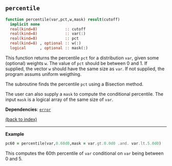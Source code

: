 
## ```percentile```

```fortran
function percentile(var,pct,w,mask) result(cutoff)
  implicit none
  real(kind=8)            :: cutoff
  real(kind=8)            :: var(:)
  real(kind=8)            :: pct
  real(kind=8) , optional :: w(:)    
  logical      , optional :: mask(:) 
```

This function returns the percentile ```pct``` for a distribution ```var```, given some (optional) weights ```w```. The value of ```pct``` should be between 0 and 1. If supplied, the vector ```w``` should have the same size as ```var```. If not supplied, the program assums uniform weigthing.

The subroutine finds the percentile ```pct``` using a Bisection method.

The user can also supply a ```mask``` to compute the conditional percentile. The input ```mask``` is a logical array of the same size of ```var```.

**Dependencies**: [```error```](error.md)

[(back to index)](../index.md)

---

**Example**

```fortran
pc60 = percentile(var,0.60d0,mask = var.gt.0.0d0 .and. var.lt.5.0d0)
```

This computes the 60th percentile of ```var``` conditional on ```var``` being between 0 and 5.
